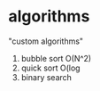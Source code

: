 # algorithms
"custom algorithms"
1) bubble sort O(N^2) 
2) quick sort O(log   
3) binary search         
   
        
 
 
   
  
  
 
